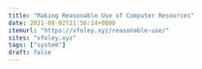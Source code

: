 ```yaml
---
title: "Making Reasonable Use of Computer Resources"
date: 2021-08-02T21:56:14+0000
itemurl: "https://vfoley.xyz/reasonable-use/"
sites: "vfoley.xyz"
tags: ["system"]
draft: false
---
```


